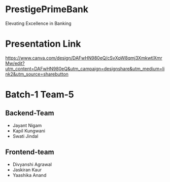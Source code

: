 # PrestigePrimeBank
Elevating Excellence in Banking

# Presentation Link
https://www.canva.com/design/DAFwHN980eQ/cSvXpW8qmj3XmkwtlXmrMw/edit?utm_content=DAFwHN980eQ&utm_campaign=designshare&utm_medium=link2&utm_source=sharebutton

# Batch-1 Team-5
## Backend-Team
- Jayant Nigam
- Kapil Kungwani
- Swati Jindal

## Frontend-team
- Divyanshi Agrawal
- Jaskiran Kaur
- Yaashika Anand
  
